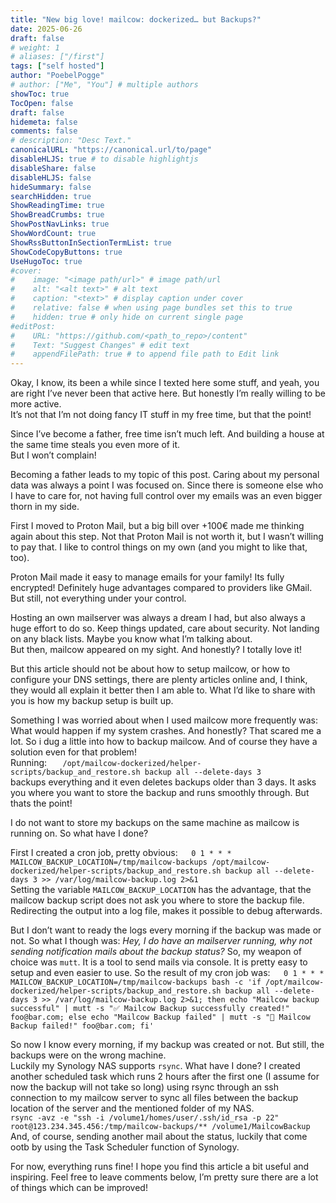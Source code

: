 ```yaml
---
title: "New big love! mailcow: dockerized… but Backups?"
date: 2025-06-26
draft: false
# weight: 1
# aliases: ["/first"]
tags: ["self hosted"]
author: "PoebelPogge"
# author: ["Me", "You"] # multiple authors
showToc: true
TocOpen: false
draft: false
hidemeta: false
comments: false
# description: "Desc Text."
canonicalURL: "https://canonical.url/to/page"
disableHLJS: true # to disable highlightjs
disableShare: false
disableHLJS: false
hideSummary: false
searchHidden: true
ShowReadingTime: true
ShowBreadCrumbs: true
ShowPostNavLinks: true
ShowWordCount: true
ShowRssButtonInSectionTermList: true
ShowCodeCopyButtons: true
UseHugoToc: true
#cover:
#    image: "<image path/url>" # image path/url
#    alt: "<alt text>" # alt text
#    caption: "<text>" # display caption under cover
#    relative: false # when using page bundles set this to true
#    hidden: true # only hide on current single page
#editPost:
#    URL: "https://github.com/<path_to_repo>/content"
#    Text: "Suggest Changes" # edit text
#    appendFilePath: true # to append file path to Edit link
---
```



Okay, I know, its been a while since I texted here some stuff, and yeah, you are right I’ve never been that active here. But honestly I’m really willing to be more active.  
It’s not that I’m not doing fancy IT stuff in my free time, but that the point!  
  
Since I’ve become a father, free time isn’t much left. And building a house at the same time steals you even more of it.   
But I won’t complain!   
  
Becoming a father leads to my topic of this post. Caring about my personal data was always a point I was focused on. Since there is someone else who I have to care for, not having full control over my emails was an even bigger thorn in my side.   
  
First I moved to Proton Mail, but a big bill over +100€ made me thinking again about this step. Not that Proton Mail is not worth it, but I wasn’t willing to pay that. I like to control things on my own (and you might to like that, too).   
  
Proton Mail made it easy to manage emails for your family! Its fully encrypted! Definitely huge advantages compared to providers like GMail. But still, not everything under your control.   
  
Hosting an own mailserver was always a dream I had, but also always a huge effort to do so. Keep things updated, care about security. Not landing on any black lists. Maybe you know what I’m talking about.   
But then, mailcow appeared on my sight. And honestly? I totally love it!

But this article should not be about how to setup mailcow, or how to configure your DNS settings, there are plenty articles online and, I think, they would all explain it better then I am able to. What I’d like to share with you is how my backup setup is built up.  
  
  
  
Something I was worried about when I used mailcow more frequently was: What would happen if my system crashes. And honestly? That scared me a lot. So i dug a little into how to backup mailcow. And of course they have a solution even for that problem!   
Running: `  
/opt/mailcow-dockerized/helper-scripts/backup_and_restore.sh backup all --delete-days 3`  
backups everything and it even deletes backups older than 3 days. It asks you where you want to store the backup and runs smoothly through. But thats the point!   
  
I do not want to store my backups on the same machine as mailcow is running on. So what have I done?

First I created a cron job, pretty obvious:`  
0 1 * * * MAILCOW_BACKUP_LOCATION=/tmp/mailcow-backups /opt/mailcow-dockerized/helper-scripts/backup_and_restore.sh backup all --delete-days 3 >> /var/log/mailcow-backup.log 2>&1`  
Setting the variable `MAILCOW_BACKUP_LOCATION` has the advantage, that the mailcow backup script does not ask you where to store the backup file. Redirecting the output into a log file, makes it possible to debug afterwards. 

But I don’t want to ready the logs every morning if the backup was made or not. So what I though was: _Hey, I do have an mailserver running, why not sending notification mails about the backup status?_ So, my weapon of choice was `mutt`. It is a tool to send mails via console. It is pretty easy to setup and even easier to use. So the result of my cron job was:`  
0 1 * * * MAILCOW_BACKUP_LOCATION=/tmp/mailcow-backups bash -c 'if /opt/mailcow-dockerized/helper-scripts/backup_and_restore.sh backup all --delete-days 3 >> /var/log/mailcow-backup.log 2>&1; then echo "Mailcow backup successful" | mutt -s "✅ Mailcow Backup successfully created!" foo@bar.com; else echo "Mailcow Backup failed" | mutt -s "🛑 Mailcow Backup failed!" foo@bar.com; fi'`

So now I know every morning, if my backup was created or not. But still, the backups were on the wrong machine.   
Luckily my Synology NAS supports `rsync`. What have I done? I created another scheduled task which runs 2 hours after the first one (I assume for now the backup will not take so long) using rsync through an ssh connection to my mailcow server to sync all files between the backup location of the server and the mentioned folder of my NAS.  
`rsync -avz -e "ssh -i /volume1/homes/user/.ssh/id_rsa -p 22" root@123.234.345.456:/tmp/mailcow-backups/** /volume1/MailcowBackup`   
And, of course, sending another mail about the status, luckily that come ootb by using the Task Scheduler function of Synology.  
  
For now, everything runs fine! I hope you find this article a bit useful and inspiring. Feel free to leave comments below, I’m pretty sure there are a lot of things which can be improved!
